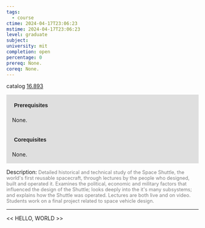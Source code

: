 ```yaml
---
tags:
  - course
ctime: 2024-04-17T23:06:23
mstime: 2024-04-17T23:06:23
level: graduate
subject: 
university: mit
completion: open
percentage: 0
prereq: None.
coreq: None.
---
```


catalog [16.893](http://student.mit.edu/catalog/m16b.html#16.893)

<span style="display: block; padding: 15px; background-color: rgb(100, 100, 100, 0.2);"><font id="m_prereq1500_0" style="display: block; font-family: Arial, sans-serif; font-weight: bold; padding: 5px">Prerequisites</font><br><span id="prereq1500_0">None.</span></span>
<span style="display: block; padding: 15px; background-color: rgb(100, 100, 100, 0.2);"><font id="m_coreq1500_0" style="display: block; font-family: Arial, sans-serif; font-weight: bold; padding: 5px">Corequisites</font><br><span id="coreq1500_0">None.</span></span>

<font style="">Description:</font>
<font style="color: grey; font-size: 0.8rem;">Detailed historical and technical study of the Space Shuttle, the world's first reusable spacecraft, through lectures by the people who designed, built and operated it. Examines the political, economic and military factors that influenced the design of the Shuttle; looks deeply into the it's many subsystems; and explains how the Shuttle was operated. Lectures are both live and on video. Students work on a final project related to space vehicle design.</font>



---

<< HELLO, WORLD >>

